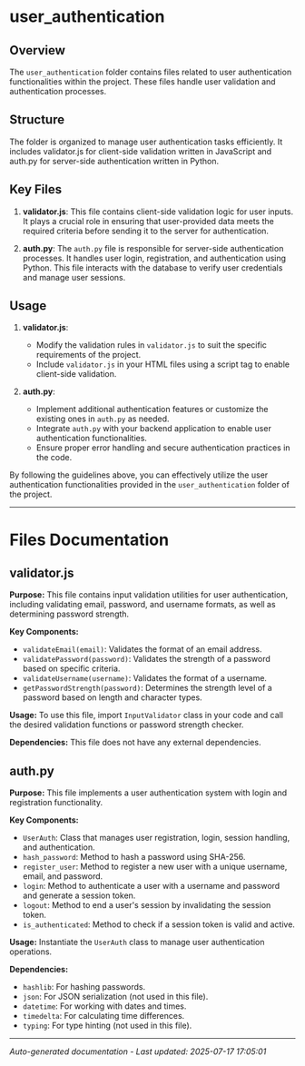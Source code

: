# user_authentication

## Overview
The `user_authentication` folder contains files related to user authentication functionalities within the project. These files handle user validation and authentication processes.

## Structure
The folder is organized to manage user authentication tasks efficiently. It includes validator.js for client-side validation written in JavaScript and auth.py for server-side authentication written in Python.

## Key Files
1. **validator.js**: This file contains client-side validation logic for user inputs. It plays a crucial role in ensuring that user-provided data meets the required criteria before sending it to the server for authentication.

2. **auth.py**: The `auth.py` file is responsible for server-side authentication processes. It handles user login, registration, and authentication using Python. This file interacts with the database to verify user credentials and manage user sessions.

## Usage
1. **validator.js**:
   - Modify the validation rules in `validator.js` to suit the specific requirements of the project.
   - Include `validator.js` in your HTML files using a script tag to enable client-side validation.

2. **auth.py**:
   - Implement additional authentication features or customize the existing ones in `auth.py` as needed.
   - Integrate `auth.py` with your backend application to enable user authentication functionalities.
   - Ensure proper error handling and secure authentication practices in the code.

By following the guidelines above, you can effectively utilize the user authentication functionalities provided in the `user_authentication` folder of the project.

---

# Files Documentation

## validator.js

**Purpose:** This file contains input validation utilities for user authentication, including validating email, password, and username formats, as well as determining password strength.

**Key Components:**
- `validateEmail(email)`: Validates the format of an email address.
- `validatePassword(password)`: Validates the strength of a password based on specific criteria.
- `validateUsername(username)`: Validates the format of a username.
- `getPasswordStrength(password)`: Determines the strength level of a password based on length and character types.

**Usage:** To use this file, import `InputValidator` class in your code and call the desired validation functions or password strength checker.

**Dependencies:** This file does not have any external dependencies.

## auth.py

**Purpose:** This file implements a user authentication system with login and registration functionality.

**Key Components:**
- `UserAuth`: Class that manages user registration, login, session handling, and authentication.
- `hash_password`: Method to hash a password using SHA-256.
- `register_user`: Method to register a new user with a unique username, email, and password.
- `login`: Method to authenticate a user with a username and password and generate a session token.
- `logout`: Method to end a user's session by invalidating the session token.
- `is_authenticated`: Method to check if a session token is valid and active.

**Usage:** Instantiate the `UserAuth` class to manage user authentication operations.

**Dependencies:** 
- `hashlib`: For hashing passwords.
- `json`: For JSON serialization (not used in this file).
- `datetime`: For working with dates and times.
- `timedelta`: For calculating time differences.
- `typing`: For type hinting (not used in this file).

---
*Auto-generated documentation - Last updated: 2025-07-17 17:05:01*
